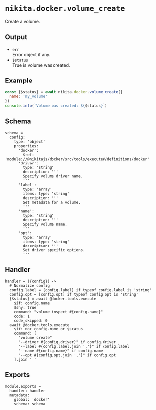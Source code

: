 
# `nikita.docker.volume_create`

Create a volume.

## Output

* `err`   
  Error object if any.   
* `$status`   
  True is volume was created.

## Example

```js
const {$status} = await nikita.docker.volume_create({
  name: 'my_volume'
})
console.info(`Volume was created: ${$status}`)
```

## Schema

    schema =
      config:
        type: 'object'
        properties:
          'docker':
            $ref: 'module://@nikitajs/docker/src/tools/execute#/definitions/docker'
          'driver':
            type: 'string'
            description: '''
            Specify volume driver name.
            '''
          'label':
            type: 'array'
            items: type: 'string'
            description: '''
            Set metadata for a volume.
            '''
          'name':
            type: 'string'
            description: '''
            Specify volume name.
            '''
          'opt':
            type: 'array'
            items: type: 'string'
            description: '''
            Set driver specific options.
            '''

## Handler

    handler = ({config}) ->
      # Normalize config
      config.label = [config.label] if typeof config.label is 'string'
      config.opt = [config.opt] if typeof config.opt is 'string'
      {$status} = await @docker.tools.execute
        $if: config.name
        $shy: true
        command: "volume inspect #{config.name}"
        code: 1
        code_skipped: 0
      await @docker.tools.execute
        $if: not config.name or $status
        command: [
          "volume create"
          "--driver #{config.driver}" if config.driver
          "--label #{config.label.join ','}" if config.label
          "--name #{config.name}" if config.name
          "--opt #{config.opt.join ','}" if config.opt
        ].join ' '

## Exports

    module.exports =
      handler: handler
      metadata:
        global: 'docker'
        schema: schema
